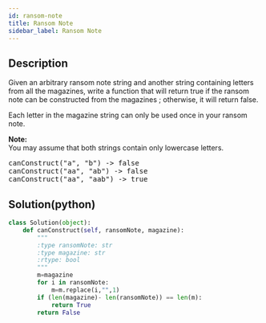 ```yaml
---
id: ransom-note
title: Ransom Note
sidebar_label: Ransom Note
---
```

## Description
<div class="description">
<p>
Given an arbitrary ransom note string and another string containing letters from all the magazines, write a function that will return true if the ransom 
note can be constructed from the magazines ; otherwise, it will return false. 
</p>
<p>
Each letter in the magazine string can only be used once in your ransom note.
</p>

<p><b>Note:</b><br />
You may assume that both strings contain only lowercase letters.
</p>

<pre>
canConstruct("a", "b") -> false
canConstruct("aa", "ab") -> false
canConstruct("aa", "aab") -> true
</pre>

</div>

## Solution(python)
```python
class Solution(object):
    def canConstruct(self, ransomNote, magazine):
        """
        :type ransomNote: str
        :type magazine: str
        :rtype: bool
        """
        m=magazine
        for i in ransomNote:
            m=m.replace(i,"",1)
        if (len(magazine)- len(ransomNote)) == len(m):
            return True
        return False
```
